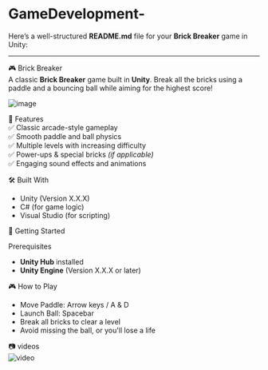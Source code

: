 # GameDevelopment-
Here’s a well-structured **README.md** file for your **Brick Breaker** game in Unity:  

---

🎮 Brick Breaker  
A classic **Brick Breaker** game built in **Unity**. Break all the bricks using a paddle and a bouncing ball while aiming for the highest score!  

![image](https://github.com/user-attachments/assets/75ef1ba9-aa8a-4e32-b8f9-8acb87ad54f1)

📌 Features  
✅ Classic arcade-style gameplay  
✅ Smooth paddle and ball physics  
✅ Multiple levels with increasing difficulty  
✅ Power-ups & special bricks *(if applicable)*  
✅ Engaging sound effects and animations  

🛠️ Built With  
- Unity (Version X.X.X)  
- C# (for game logic)  
- Visual Studio (for scripting)  

🚀 Getting Started  

 Prerequisites  
- **Unity Hub** installed  
- **Unity Engine** (Version X.X.X or later)  


🎮 How to Play  
- Move Paddle: Arrow keys / A & D  
- Launch Ball: Spacebar  
- Break all bricks to clear a level  
- Avoid missing the ball, or you'll lose a life  

📷 videos  
![video](https://github.com/user-attachments/assets/b42c7a08-b37a-4282-8c8d-eb209e266969)
